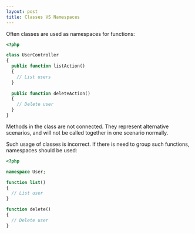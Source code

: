 ```yaml
---
layout: post
title: Classes VS Namespaces
---
```


Often classes are used as namespaces for functions:

```php
<?php

class UserController
{
  public function listAction()
  {
    // List users
  }
  
  public function deleteAction()
  {
    // Delete user
  }
}
```

Methods in the class are not connected. They represent alternative scenarios, and will not be called together in one scenario normally.

Such usage of classes is incorrect. If there is need to group such functions, namespaces should be used:

```php
<?php

namespace User;

function list()
{
  // List user
}

function delete()
{
  // Delete user
}
```
